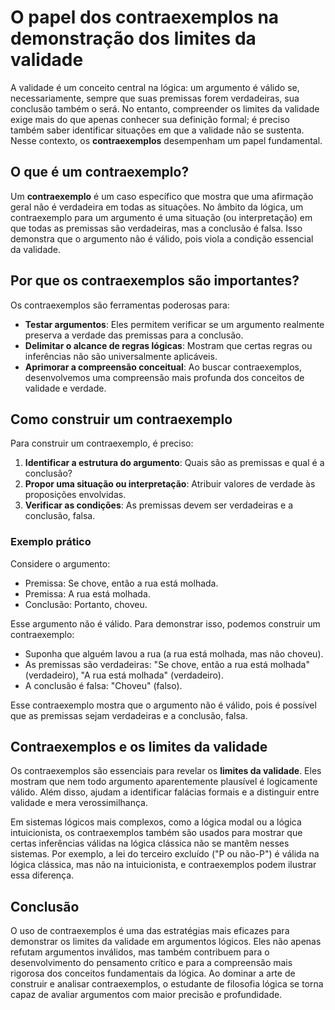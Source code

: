 # O papel dos contraexemplos na demonstração dos limites da validade

A validade é um conceito central na lógica: um argumento é válido se, necessariamente, sempre que suas premissas forem verdadeiras, sua conclusão também o será. No entanto, compreender os limites da validade exige mais do que apenas conhecer sua definição formal; é preciso também saber identificar situações em que a validade não se sustenta. Nesse contexto, os **contraexemplos** desempenham um papel fundamental.

## O que é um contraexemplo?

Um **contraexemplo** é um caso específico que mostra que uma afirmação geral não é verdadeira em todas as situações. No âmbito da lógica, um contraexemplo para um argumento é uma situação (ou interpretação) em que todas as premissas são verdadeiras, mas a conclusão é falsa. Isso demonstra que o argumento não é válido, pois viola a condição essencial da validade.

## Por que os contraexemplos são importantes?

Os contraexemplos são ferramentas poderosas para:

- **Testar argumentos**: Eles permitem verificar se um argumento realmente preserva a verdade das premissas para a conclusão.
- **Delimitar o alcance de regras lógicas**: Mostram que certas regras ou inferências não são universalmente aplicáveis.
- **Aprimorar a compreensão conceitual**: Ao buscar contraexemplos, desenvolvemos uma compreensão mais profunda dos conceitos de validade e verdade.

## Como construir um contraexemplo

Para construir um contraexemplo, é preciso:

1. **Identificar a estrutura do argumento**: Quais são as premissas e qual é a conclusão?
2. **Propor uma situação ou interpretação**: Atribuir valores de verdade às proposições envolvidas.
3. **Verificar as condições**: As premissas devem ser verdadeiras e a conclusão, falsa.

### Exemplo prático

Considere o argumento:

- Premissa: Se chove, então a rua está molhada.
- Premissa: A rua está molhada.
- Conclusão: Portanto, choveu.

Esse argumento não é válido. Para demonstrar isso, podemos construir um contraexemplo:

- Suponha que alguém lavou a rua (a rua está molhada, mas não choveu).
- As premissas são verdadeiras: "Se chove, então a rua está molhada" (verdadeiro), "A rua está molhada" (verdadeiro).
- A conclusão é falsa: "Choveu" (falso).

Esse contraexemplo mostra que o argumento não é válido, pois é possível que as premissas sejam verdadeiras e a conclusão, falsa.

## Contraexemplos e os limites da validade

Os contraexemplos são essenciais para revelar os **limites da validade**. Eles mostram que nem todo argumento aparentemente plausível é logicamente válido. Além disso, ajudam a identificar falácias formais e a distinguir entre validade e mera verossimilhança.

Em sistemas lógicos mais complexos, como a lógica modal ou a lógica intuicionista, os contraexemplos também são usados para mostrar que certas inferências válidas na lógica clássica não se mantêm nesses sistemas. Por exemplo, a lei do terceiro excluído ("P ou não-P") é válida na lógica clássica, mas não na intuicionista, e contraexemplos podem ilustrar essa diferença.

## Conclusão

O uso de contraexemplos é uma das estratégias mais eficazes para demonstrar os limites da validade em argumentos lógicos. Eles não apenas refutam argumentos inválidos, mas também contribuem para o desenvolvimento do pensamento crítico e para a compreensão mais rigorosa dos conceitos fundamentais da lógica. Ao dominar a arte de construir e analisar contraexemplos, o estudante de filosofia lógica se torna capaz de avaliar argumentos com maior precisão e profundidade.